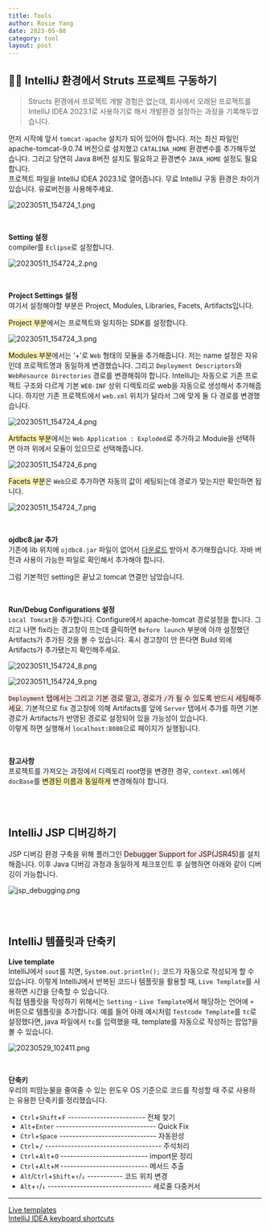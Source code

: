 ```yaml
---
title: Tools
author: Rosie Yang
date: 2023-05-08
category: tool
layout: post
---
```


## 🚴🏽 IntelliJ 환경에서 Struts 프로젝트 구동하기
> Structs 환경에서 프로젝트 개발 경험은 없는데, 회사에서 오래된 프로젝트를 IntelliJ IDEA 2023.1로 사용하기로 해서 개발환경 설정하는 과정을 기록해두었습니다.

먼저 시작에 앞서 ```tomcat-apache``` 설치가 되어 있어야 합니다. 저는 최신 파일인 apache-tomcat-9.0.74 버전으로 설치했고 ```CATALINA_HOME``` 환경변수를 추가해두었습니다. 그리고 당연히 Java 8버전 설치도 필요하고 환경변수 ```JAVA_HOME``` 설정도 필요합니다.  
프로젝트 파일을 IntelliJ IDEA 2023.1로 열어줍니다. 무료 IntelliJ 구동 환경은 차이가 있습니다. 유료버전을 사용해주세요.

![20230511_154724_1.png](/assets/gitbook/post_images/ide/20230511_154724_1.png)

<br>

**Setting 설정**  
compiler를 ```Eclipse```로 설정합니다.

![20230511_154724_2.png](/assets/gitbook/post_images/ide/20230511_154724_2.png)

<br>

**Project Settings 설정**  
여기서 설정해야할 부분은 Project, Modules, Libraries, Facets, Artifacts입니다.

<span style="background-color:#fff5b1">Project 부분</span>에서는 프로젝트와 일치하는 SDK를 설정합니다.

![20230511_154724_3.png](/assets/gitbook/post_images/ide/20230511_154724_3.png)

<span style="background-color:#fff5b1">Modules 부분</span>에서는 ‘+’로 ```Web``` 형태의 모듈을 추가해줍니다. 저는 name 설정은 자유인데 프로젝트명과 동일하게 변경했습니다. 그리고 ```Deployment Descriptors```와 ```WebResource Directories``` 경로를 변경해줘야 합니다. IntelliJ는 자동으로 기존 프로젝트 구조와 다르게 기본 ```WEB-INF``` 상위 디렉토리로 web을 자동으로 생성해서 추가해줍니다. 하지만 기존 프로젝트에서 ```web.xml``` 위치가 달라서 그에 맞게 둘 다 경로를 변경했습니다.

![20230511_154724_4.png](/assets/gitbook/post_images/ide/20230511_154724_4.png)

<span style="background-color:#fff5b1">Artifacts 부분</span>에서는 ```Web Application : Exploded```로 추가하고 Module을 선택하면 아까 위에서 모듈이 있으므로 선택해줍니다.

![20230511_154724_6.png](/assets/gitbook/post_images/ide/20230511_154724_6.png)

<span style="background-color:#fff5b1">Facets 부분</span>은 ```Web```으로 추가하면 자동의 값이 세팅되는데 경로가 맞는지만 확인하면 됩니다.

![20230511_154724_7.png](/assets/gitbook/post_images/ide/20230511_154724_7.png)

<br>

**ojdbc8.jar 추가**  
기존에 lib 위치에 ```ojdbc8.jar``` 파일이 없어서 [다운로드](https://www.oracle.com/database/technologies/appdev/jdbc-downloads.html) 받아서 추가해줬습니다. 자바 버전과 사용이 가능한 파일로 확인해서 추가해야 합니다.

그럼 기본적인 setting은 끝났고 tomcat 연결만 남았습니다.

<br>

**Run/Debug Configurations 설정**  
```Local Tomcat```을 추가합니다. Configure에서 apache-tomcat 경로설정을 합니다. 그리고 나면 fix라는 경고창이 뜨는데 클릭하면 ```Before launch``` 부분에 아까 설정했던 Artifacts가 추가된 것을 볼 수 있습니다. 혹시 경고창이 안 뜬다면 Build 외에 Artifacts가 추가됐는지 확인해주세요.

![20230511_154724_8.png](/assets/gitbook/post_images/ide/20230511_154724_8.png)

![20230511_154724_9.png](/assets/gitbook/post_images/ide/20230511_154724_9.png)

<span style="background-color:#FFE6E6">```Deployment``` 탭에서는 그리고 기본 경로 말고, 경로가 ```/```가 될 수 있도록 반드시 세팅해주세요.</span> 기본적으로 fix 경고창에 의해 Artifacts를 앞에 ```Server``` 탭에서 추가를 하면 기본 경로가 Artifacts가 반영된 경로로 설정되어 있을 가능성이 있습니다.  
이렇게 하면 실행해서 ```localhost:8080```으로 페이지가 실행됩니다.

<br>

**참고사항**  
프로젝트를 가져오는 과정에서 디렉토리 root명을 변경한 경우, ```context.xml```에서 ```docBase```를 <span style="background-color:#fff5b1">변경된 이름과 동일하게</span> 변경해줘야 합니다.

<br><br>

## IntelliJ JSP 디버깅하기
JSP 디버깅 환경 구축을 위해 플러그인 <span style="background-color:#FFE6E6">Debugger Support for JSP(JSR45)</span>를 설치해줍니다. 이후 Java 디버깅 과정과 동일하게 체크포인트 후 실행하면 아래와 같이 디버깅이 가능합니다.

![jsp_debugging.png](/assets/gitbook/post_images/ide/jsp_debugging.png)

<br><br>

## IntelliJ 템플릿과 단축키
**Live template**  
IntelliJ에서 ```sout```를 치면, ```System.out.println();``` 코드가 자동으로 작성되게 할 수 있습니다. 이렇게 IntelliJ에서 반복된 코드나 템플릿을 활용할 때, ```Live Template```를 사용하면 시간을 단축할 수 있습니다.  
직접 템플릿을 작성하기 위해서는 ```Setting``` - ```Live Template```에서 해당하는 언어에 ```+``` 버튼으로 템플릿을 추가합니다. 예를 들어 아래 예시처럼 ```Testcode Template```를 ```tc```로 설정했다면, java 파일에서 ```tc```를 입력했을 때, template를 자동으로 작성하는 팝업?을 볼 수 있습니다.

![20230529_102411.png](/assets/gitbook/post_images/ide/20230529_102411.png)

<br>  

**단축키**  
우리의 피땀눈물을 줄여줄 수 있는 윈도우 OS 기준으로 코드를 작성할 때 주로 사용하는 유용한 단축키를 정리했습니다.
+ ```Ctrl```+```Shift```+```F``` ------------------------ 전체 찾기
+ ```Alt```+```Enter``` ------------------------------- Quick Fix
+ ```Ctrl```+```Space``` ------------------------------ 자동완성
+ ```Ctrl```+```/``` ------------------------------------ 주석처리
+ ```Ctrl```+```Alt```+```O``` --------------------------- import문 정리
+ ```Ctrl```+```Alt```+```M``` --------------------------- 메서드 추출
+ ```Alt```/```Ctrl```+```Shift```+```↑```/```↓``` ----------- 코드 위치 변경
+ ```Alt```+```↑```/```↓``` -------------------------------- 세로줄 다중커서

****
[Live templates](https://www.jetbrains.com/help/idea/using-live-templates.html)  
[IntelliJ IDEA keyboard shortcuts](https://www.jetbrains.com/help/idea/mastering-keyboard-shortcuts.html)

<div style="padding:3px; margin:200px 0;"></div>   
